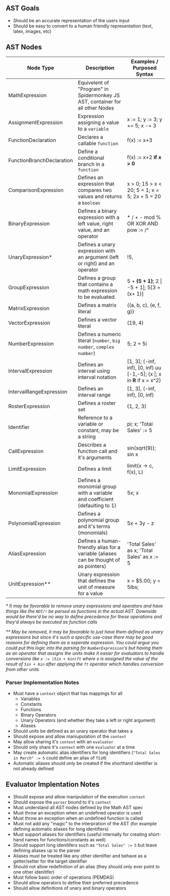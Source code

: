 ## AST Goals
- Should be an accurate representation of the users input
- Should be easy to convert to a human friendly representation (text, latex, images, etc)

## AST Nodes
Node Type                   | Description                   															| Examples / Purposed Syntax
----------------------------|-------------------------------------------------------------------------------------------|-------------
MathExpression				|	Equivelent of "Program" in Spidermonkey JS AST, container for all other Nodes			| 
AssignmentExpression		|	Expression assigning a value to a `variable`											| x := 1; y := 3; y += 5; x -= 3
FunctionDeclaration 		|	Declares a callable `function`															| f(x) := x+3
FunctionBranchDeclaration	|   Define a conditional branch in a `function` 											| f(x) := x+2 __if x > 0__
ComparisonExpression 		|	Defines an expression that compares two values and returns a `boolean`					| x > 0; 15 > x < 20; 5 = 1; x = 5; 2x + 5 = 20
BinaryExpression 			|	Defines a binary expression with a left value, right value, and an operator				| * / + - mod % OR XOR AND pow := /^
UnaryExpression*			|   Defines a unary expression with an argument (left or right) and an operator 			| !5, 
GroupExpression				|	Defines a group that contains a math expression to be evaluated. 						| 5 + __(5 + 1)__; 2 &#124; -5 + 1&#124;; 5[3 + (x+ 1)]
MatrixExpression 			|	Defines a matrix literal																| ((a, b, c), (e, f, g))
VectorExpression 			|	Defines a vector literal																| (19, 4)
NumberExpression 			|	Defines a numeric literal	(`number`, `big number`, `complex number`)					| 5; 2 + 5i
IntervalExpression 			|	Defines an interval using interval notation 											| [1, 3]; (-inf, inf), [0, inf) uu [-1,-5]; {x &#124;; x in __R__ if x = x^2}
IntervalRangeExpression 	|	Defines an interval range																| [1, 3], (-inf, inf), [0, inf)
RosterExpression			|	Defines a roster set																	| {1, 2, 3}
Identifier 					|	Reference to a variable or constant, may be a string									| pi;  x; 'Total Sales' := 5
CallExpression				|	Describes a function call and it's arguments											| sin(sqrt(9)); sin x
LimitExpression 			|	Defines a limit																			| limit(x -> c, f(x), L) 
MonomialExpression 			|	Defines a monomial group with a variable and coefficient (defaulting to 1)				| 5x; x
PolynomialExpression		|	Defines a polynomial group and it's terms (monomials)									| 5x + 3y - z
AliasExpression				|   Defines a human-friendly alias for a variable (aliases can be thought of as pointers) 	| 'Total Sales' as x;  'Total Sales' as x := 5
UnitExpression\*\* 			|   Unary expression that defines the unit of measure for a value							| x = $5.00; y = 5lbs; 

_\* It may be favorable to remove unary expressions and operators and have things like the `NOT/!` be parsed as functions in the actual AST. Downside would be there'd be no way to define precedence for these operations and they'd always be executed as function calls_

_\*\* May be removed, it may be favorable to just have them defined as unary expressions but since it's such a specific use-case there may be good reasons for defining them as a seperate expression. You could argue you could put this logic into the parsing for `NumberExpression`'s  but having them as an operator that assigns the units make it easier for evaluators to handle conversions like `x := (5in + 6in)ft` where x is assigned the value of the result of `5in + 6in` after applying the `ft` operator which handles conversion from other units_

### Parser Implementation Notes
- Must have a `context` object that has mappings for all
	- Variables 
	- Constants
	- Functions
	- Binary Operators
	- Unary Operators (and whether they take a left or right argument)
	- Aliases
- Should units be defined as an unary operator that takes a 
- Should expose and allow maniupulation of the `context`
- May allow sharing it's `context` with an `evaluator`
- Should only share it's `context` with one `evaluator` at a time
- May create automatic alias identifiers for long identifiers (`"Total Sales in March" := 5` could define an alias of `TSiM`)
- Automatic aliases should only be created if the shorthand identifier is not already defined

## Evaluator Implentation Notes
- Should expose and allow manipulation of the execution `context`
- Should expose the `parser` bound to it's `context` 
- Must understand all AST nodes defined by the Math AST spec
- Must throw an exception when an undefined operator is used
- Must throw an exception when an undefined function is called
- Must not add any "magic" to the interpration of the AST (for example defining automatic aliases for long identifiers)
- Must support aliases for identifiers (useful internally for creating short-hand names for functions/constants as well)
- Should support long idenitifers such as `"Total Sales" := 5` but leave defining aliases up to the parser
- Aliases must be treated like any other identifier and behave as a getter/setter for the target identifier
- Should not allow redefinition of an alias (they should only ever point to one other idenitifer)
- Must follow basic order of operations (PEMDAS)
- Should allow operators to define their preferred precedence 
- Should allow definitions of unary and binary operators